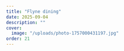 ```yaml
---
title: "Flyne dining"
date: 2025-09-04
description: ""
cover:
  image: "/uploads/photo-1757000431197.jpg"
order: 21
---
```


